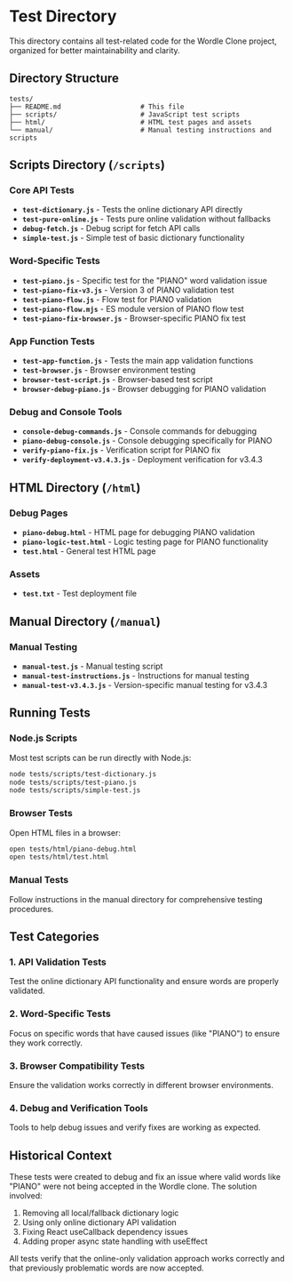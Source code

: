 # Test Directory

This directory contains all test-related code for the Wordle Clone project, organized for better maintainability and clarity.

## Directory Structure

```
tests/
├── README.md                    # This file
├── scripts/                     # JavaScript test scripts
├── html/                        # HTML test pages and assets
└── manual/                      # Manual testing instructions and scripts
```

## Scripts Directory (`/scripts`)

### Core API Tests
- **`test-dictionary.js`** - Tests the online dictionary API directly
- **`test-pure-online.js`** - Tests pure online validation without fallbacks
- **`debug-fetch.js`** - Debug script for fetch API calls
- **`simple-test.js`** - Simple test of basic dictionary functionality

### Word-Specific Tests
- **`test-piano.js`** - Specific test for the "PIANO" word validation issue
- **`test-piano-fix-v3.js`** - Version 3 of PIANO validation test
- **`test-piano-flow.js`** - Flow test for PIANO validation
- **`test-piano-flow.mjs`** - ES module version of PIANO flow test
- **`test-piano-fix-browser.js`** - Browser-specific PIANO fix test

### App Function Tests
- **`test-app-function.js`** - Tests the main app validation functions
- **`test-browser.js`** - Browser environment testing
- **`browser-test-script.js`** - Browser-based test script
- **`browser-debug-piano.js`** - Browser debugging for PIANO validation

### Debug and Console Tools
- **`console-debug-commands.js`** - Console commands for debugging
- **`piano-debug-console.js`** - Console debugging specifically for PIANO
- **`verify-piano-fix.js`** - Verification script for PIANO fix
- **`verify-deployment-v3.4.3.js`** - Deployment verification for v3.4.3

## HTML Directory (`/html`)

### Debug Pages
- **`piano-debug.html`** - HTML page for debugging PIANO validation
- **`piano-logic-test.html`** - Logic testing page for PIANO functionality
- **`test.html`** - General test HTML page

### Assets
- **`test.txt`** - Test deployment file

## Manual Directory (`/manual`)

### Manual Testing
- **`manual-test.js`** - Manual testing script
- **`manual-test-instructions.js`** - Instructions for manual testing
- **`manual-test-v3.4.3.js`** - Version-specific manual testing for v3.4.3

## Running Tests

### Node.js Scripts
Most test scripts can be run directly with Node.js:
```bash
node tests/scripts/test-dictionary.js
node tests/scripts/test-piano.js
node tests/scripts/simple-test.js
```

### Browser Tests
Open HTML files in a browser:
```bash
open tests/html/piano-debug.html
open tests/html/test.html
```

### Manual Tests
Follow instructions in the manual directory for comprehensive testing procedures.

## Test Categories

### 1. API Validation Tests
Test the online dictionary API functionality and ensure words are properly validated.

### 2. Word-Specific Tests
Focus on specific words that have caused issues (like "PIANO") to ensure they work correctly.

### 3. Browser Compatibility Tests
Ensure the validation works correctly in different browser environments.

### 4. Debug and Verification Tools
Tools to help debug issues and verify fixes are working as expected.

## Historical Context

These tests were created to debug and fix an issue where valid words like "PIANO" were not being accepted in the Wordle clone. The solution involved:

1. Removing all local/fallback dictionary logic
2. Using only online dictionary API validation
3. Fixing React useCallback dependency issues
4. Adding proper async state handling with useEffect

All tests verify that the online-only validation approach works correctly and that previously problematic words are now accepted.

